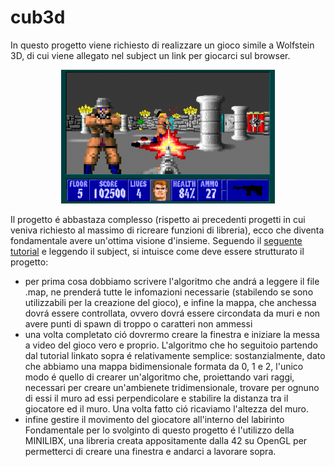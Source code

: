 # cub3d
In questo progetto viene richiesto di realizzare un gioco simile a Wolfstein 3D, di cui viene allegato nel subject un link per giocarci sul browser.

<p align="center">
  <img width="342" src="img/wolf3d.png">
</p>

Il progetto é abbastaza complesso (rispetto ai precedenti progetti in cui veniva richiesto al massimo di ricreare funzioni di libreria), ecco che diventa fondamentale avere un'ottima visione d'insieme. Seguendo il [seguente tutorial](https://harm-smits.github.io/42docs/projects/cub3d.html) e leggendo il subject, si intuisce come deve essere strutturato il progetto:

- per prima cosa dobbiamo scrivere l'algoritmo che andrá a leggere il file .map, ne prenderá tutte le infomazioni necessarie (stabilendo se sono utilizzabili per la creazione del gioco), e infine la mappa, che anchessa dovrá essere controllata, ovvero dovrá essere circondata da muri e non avere punti di spawn di troppo o caratteri non ammessi
- una volta completato ció dovrermo creare la finestra e iniziare la messa a video del gioco vero e proprio. L'algoritmo che ho seguitoio partendo dal tutorial linkato sopra é relativamente semplice: sostanzialmente, dato che abbiamo una mappa bidimensionale formata da 0, 1 e 2, l'unico modo é quello di crearer un'algoritmo che, proiettando vari raggi, necessari per creare un'ambienete tridimensionale, trovare per ognuno di essi il muro ad essi perpendicolare e stabilire la distanza tra il giocatore ed il muro. Una volta fatto ció ricaviamo l'altezza del muro.
- infine gestire il movimento del giocatore all'interno del labirinto Fondamentale per lo svolginto di questo progetto é l'utilizzo della MINILIBX, una libreria creata appositamente dalla 42 su OpenGL per permetterci di creare una finestra e andarci a lavorare sopra.
